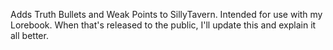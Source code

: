 Adds Truth Bullets and Weak Points to SillyTavern. Intended for use with my Lorebook. When that's released to the public, I'll update this and explain it all better.
